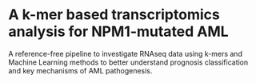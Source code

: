 # A k-mer based transcriptomics analysis for NPM1-mutated AML

A reference-free pipeline to investigate RNAseq data using k-mers and Machine Learning methods to better understand prognosis classification and key mechanisms of AML pathogenesis.



